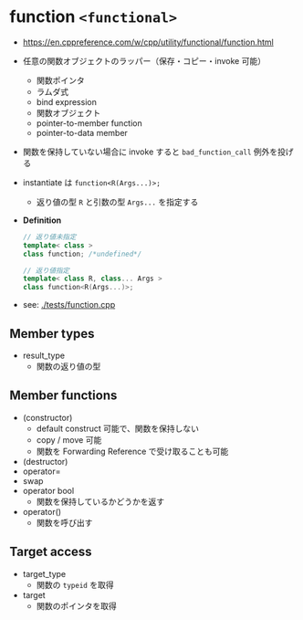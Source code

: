 # function `<functional>`
- <https://en.cppreference.com/w/cpp/utility/functional/function.html>

- 任意の関数オブジェクトのラッパー（保存・コピー・invoke 可能）
  - 関数ポインタ
  - ラムダ式
  - bind expression
  - 関数オブジェクト
  - pointer-to-member function
  - pointer-to-data member
- 関数を保持していない場合に invoke すると `bad_function_call` 例外を投げる
- instantiate は `function<R(Args...)>;`
  - 返り値の型 `R` と引数の型 `Args...` を指定する


- **Definition**
  ```C++
  // 返り値未指定
  template< class >
  class function; /*undefined*/

  // 返り値指定
  template< class R, class... Args >
  class function<R(Args...)>;
  ```

- see: [./tests/function.cpp](./tests/function.cpp)


## Member types
- result_type
  - 関数の返り値の型


## Member functions
- (constructor)
  - default construct 可能で、関数を保持しない
  - copy / move 可能
  - 関数を Forwarding Reference で受け取ることも可能
- (destructor)
- operator=
- swap
- operator bool
  - 関数を保持しているかどうかを返す
- operator()
  - 関数を呼び出す


## Target access
- target_type
  - 関数の `typeid` を取得
- target
  - 関数のポインタを取得
